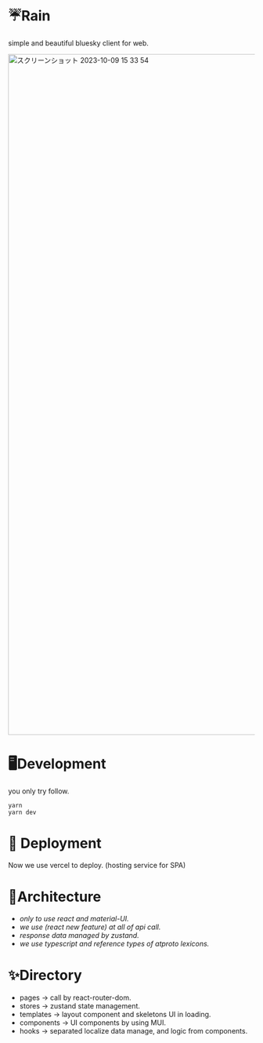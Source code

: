 # ☔Rain

simple and beautiful bluesky client for web.

<img width="1388" alt="スクリーンショット 2023-10-09 15 33 54" src="https://github.com/yoshiya0503/rain/assets/5334715/0963573d-d586-42fa-86ec-867e62851bfe">

# 🖥Development

you only try follow.

```
yarn
yarn dev
```

# 🔖 Deployment

Now we use vercel to deploy. (hosting service for SPA)

# 🔨Architecture

-   _only to use react and material-UI._
-   _we use <Suspense /> (react new feature) at all of api call._
-   _response data managed by zustand._
-   _we use typescript and reference types of atproto lexicons._

# ✨Directory

-   pages -> call by react-router-dom.
-   stores -> zustand state management.
-   templates -> layout component and skeletons UI in loading.
-   components -> UI components by using MUI.
-   hooks -> separated localize data manage, and logic from components.
